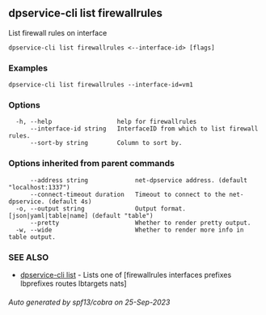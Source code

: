 ## dpservice-cli list firewallrules

List firewall rules on interface

```
dpservice-cli list firewallrules <--interface-id> [flags]
```

### Examples

```
dpservice-cli list firewallrules --interface-id=vm1
```

### Options

```
  -h, --help                  help for firewallrules
      --interface-id string   InterfaceID from which to list firewall rules.
      --sort-by string        Column to sort by.
```

### Options inherited from parent commands

```
      --address string             net-dpservice address. (default "localhost:1337")
      --connect-timeout duration   Timeout to connect to the net-dpservice. (default 4s)
  -o, --output string              Output format. [json|yaml|table|name] (default "table")
      --pretty                     Whether to render pretty output.
  -w, --wide                       Whether to render more info in table output.
```

### SEE ALSO

* [dpservice-cli list](dpservice-cli_list.md)	 - Lists one of [firewallrules interfaces prefixes lbprefixes routes lbtargets nats]

###### Auto generated by spf13/cobra on 25-Sep-2023
